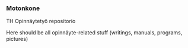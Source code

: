 ### Motonkone

TH Opinnäytetyö repositorio

Here should be all opinnäyte-related stuff (writings, manuals, programs, pictures)



